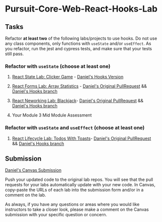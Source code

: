 # Pursuit-Core-Web-React-Hooks-Lab

## Tasks
Refactor **at least two** of the following labs/projects to use hooks. Do not use any class components, only functions with `useState` and/or `useEffect`. As you refactor, run the jest and cypress tests, and make sure that your tests still pass.

### Refactor with `useState` (choose at least one)
1. [React State Lab: Clicker Game](https://github.com/joinpursuit/Pursuit-Core-Web-React-State-Lab-Tested) - 
[Daniel's Hooks Version](https://github.com/joinpursuit/Pursuit-Core-Web-React-State-Lab-Tested/pull/27)

2. [React Forms Lab: Array Statistics](https://github.com/joinpursuit/Pursuit-Core-Web-React-Forms-Lab-Tested) - [Daniel's Original PullRequest](https://github.com/joinpursuit/Pursuit-Core-Web-React-Forms-Lab-Tested/pull/7) && [Daniel's Hooks branch](https://github.com/PompaDonpa/Pursuit-Core-Web-React-Forms-Lab-Tested/tree/hooks)

3. [React Neworking Lab: Blackjack](https://github.com/joinpursuit/Pursuit-Core-Web-React-Networking-Lab-Tested)- [Daniel's Original PullRequest](https://github.com/joinpursuit/Pursuit-Core-Web-React-Networking-Lab/pull/21) && [Daniel's Hooks branch](https://github.com/PompaDonpa/Pursuit-Core-Web-React-Networking-Lab/tree/hooks)

4. Your Module 3 Mid Module Assessment

### Refactor with `useState` and `useEffect` (choose at least one)
1. [React Lifecycle Lab: Todos With Toasts](https://github.com/joinpursuit/Pursuit-Core-Web-React-Lifecycles-Lab-Tested)- [Daniel's Original PullRequest](https://github.com/joinpursuit/Pursuit-Core-Web-React-Lifecycles-Lab-Tested/pull/19) && [Daniel's Hooks branch](https://github.com/PompaDonpa/Pursuit-Core-Web-React-Lifecycles-Lab-Tested/tree/hooks)

## Submission

[Daniel's Canvas Submission](https://canvas.instructure.com/courses/2124167/assignments/20990232/submissions/28756521)

Push your updated code to the original lab repos. You will see that the pull requests for your labs automatically update with your new code. In Canvas, copy-paste the URLs of each lab into the submission form and/or in a comment on the lab.

As always, if you have any questions or areas where you would like instructors to take a closer look, please make a comment on the Canvas submission with your specific question or concern.
